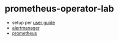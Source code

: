 # prometheus-operator-lab
* setup per [user guide](https://prometheus-operator.dev/docs/user-guides/alerting/#configuring-alertmanager-in-prometheus)
* [alertmanager](http://localhost:30903/)
* [prometheus](http://localhost:30900)